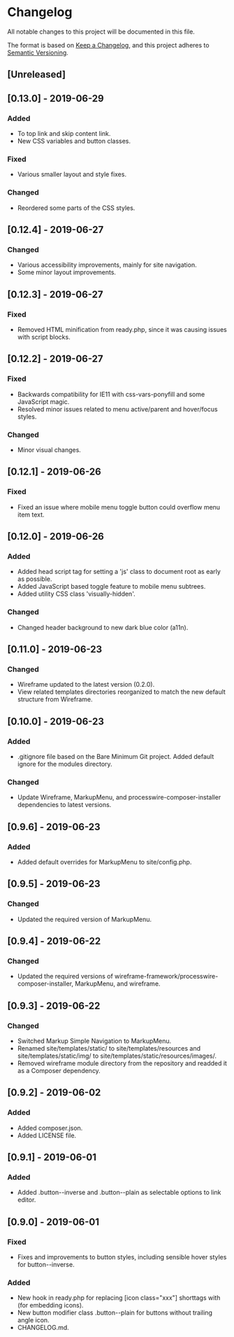 # Changelog

All notable changes to this project will be documented in this file.

The format is based on [Keep a Changelog](https://keepachangelog.com/en/1.0.0/),
and this project adheres to [Semantic Versioning](https://semver.org/spec/v2.0.0.html).

## [Unreleased]

## [0.13.0] - 2019-06-29

### Added
- To top link and skip content link.
- New CSS variables and button classes.

### Fixed
- Various smaller layout and style fixes.

### Changed
- Reordered some parts of the CSS styles.

## [0.12.4] - 2019-06-27

### Changed
- Various accessibility improvements, mainly for site navigation.
- Some minor layout improvements.

## [0.12.3] - 2019-06-27

### Fixed
- Removed HTML minification from ready.php, since it was causing issues with script blocks.

## [0.12.2] - 2019-06-27

### Fixed
- Backwards compatibility for IE11 with css-vars-ponyfill and some JavaScript magic.
- Resolved minor issues related to menu active/parent and hover/focus styles.

### Changed
- Minor visual changes.

## [0.12.1] - 2019-06-26

### Fixed
- Fixed an issue where mobile menu toggle button could overflow menu item text.

## [0.12.0] - 2019-06-26

### Added
- Added head script tag for setting a 'js' class to document root as early as possible.
- Added JavaScript based toggle feature to mobile menu subtrees.
- Added utility CSS class 'visually-hidden'.

### Changed
- Changed header background to new dark blue color (a11n).

## [0.11.0] - 2019-06-23

### Changed
- Wireframe updated to the latest version (0.2.0).
- View related templates directories reorganized to match the new default structure from Wireframe.

## [0.10.0] - 2019-06-23

### Added
- .gitignore file based on the Bare Minimum Git project. Added default ignore for the modules directory.

### Changed
- Update Wireframe, MarkupMenu, and processwire-composer-installer dependencies to latest versions.

## [0.9.6] - 2019-06-23

### Added
- Added default overrides for MarkupMenu to site/config.php.

## [0.9.5] - 2019-06-23

### Changed
- Updated the required version of MarkupMenu.

## [0.9.4] - 2019-06-22

### Changed
- Updated the required versions of wireframe-framework/processwire-composer-installer, MarkupMenu, and wireframe.

## [0.9.3] - 2019-06-22

### Changed
- Switched Markup Simple Navigation to MarkupMenu.
- Renamed site/templates/static/ to site/templates/resources and site/templates/static/img/ to site/templates/static/resources/images/.
- Removed wireframe module directory from the repository and readded it as a Composer dependency.

## [0.9.2] - 2019-06-02

### Added
- Added composer.json.
- Added LICENSE file.

## [0.9.1] - 2019-06-01

### Added
- Added .button--inverse and .button--plain as selectable options to link editor.

## [0.9.0] - 2019-06-01

### Fixed
- Fixes and improvements to button styles, including sensible hover styles for button--inverse.

### Added
- New hook in ready.php for replacing [icon class="xxx"] shorttags with <i class="xxx"></i> (for embedding icons).
- New button modifier class .button--plain for buttons without trailing angle icon.
- CHANGELOG.md.
